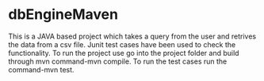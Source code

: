 # dbEngineMaven
This is a JAVA based project which takes a query from the user and retrives the data from a csv file. Junit test cases have been used to check the functionality. To run the project use go into the project folder and build through mvn command-mvn compile. To run the test cases run the command-mvn test.
